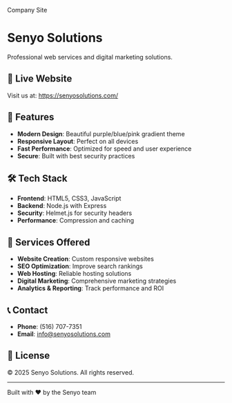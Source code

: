 Company Site

# Senyo Solutions

Professional web services and digital marketing solutions.

## 🚀 Live Website

Visit us at: https://senyosolutions.com/

## 🎨 Features

- **Modern Design**: Beautiful purple/blue/pink gradient theme
- **Responsive Layout**: Perfect on all devices
- **Fast Performance**: Optimized for speed and user experience
- **Secure**: Built with best security practices

## 🛠️ Tech Stack

- **Frontend**: HTML5, CSS3, JavaScript
- **Backend**: Node.js with Express
- **Security**: Helmet.js for security headers
- **Performance**: Compression and caching



## 🎯 Services Offered

- **Website Creation**: Custom responsive websites
- **SEO Optimization**: Improve search rankings
- **Web Hosting**: Reliable hosting solutions
- **Digital Marketing**: Comprehensive marketing strategies
- **Analytics & Reporting**: Track performance and ROI

## 📞 Contact

- **Phone**: (516) 707-7351
- **Email**: info@senyosolutions.com

## 📄 License

© 2025 Senyo Solutions. All rights reserved.

---

Built with ❤️ by the Senyo team
